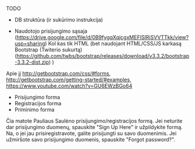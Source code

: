 TODO

* DB struktūra (ir sukūrimo instrukcija)

* Naudotojo prisijungimo sąsaja  (https://drive.google.com/file/d/0B9fygqXqjcgxMEFISlRiSVVTTkk/view?usp=sharing)
  Kol kas tik HTML (bet naudojant HTML/CSS/JS karkasą Bootstrap (Twiterio sukurtą) (https://github.com/twbs/bootstrap/releases/download/v3.3.2/bootstrap-3.3.2-dist.zip) )
  
Apie jį http://getbootstrap.com/css/#forms, http://getbootstrap.com/getting-started/#examples, https://www.youtube.com/watch?v=GU6EWzBGo64
  - Prisijungimo forma 
  - Registracijos forma
  - Priminimo forma

Čia matote Pauliaus Saulėno prisijungimo/registracijos formą.
Jei neturite dar prisijungimo duomenų, spauskite "Sign Up Here" ir užpildykite formą. Na, o jei jau prisiregistravote, galite prisijungti su savo duomenimis. Jei užmiršote savo prisijungimo duomenis, spauskite "Forgot password?".